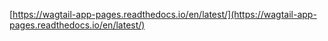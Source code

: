 [https://wagtail-app-pages.readthedocs.io/en/latest/](https://wagtail-app-pages.readthedocs.io/en/latest/)
